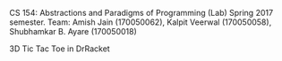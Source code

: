CS 154: Abstractions and Paradigms of Programming (Lab)
Spring 2017 semester.
Team: Amish Jain (170050062), Kalpit Veerwal (170050058), Shubhamkar B. Ayare (170050018)

3D Tic Tac Toe in DrRacket
